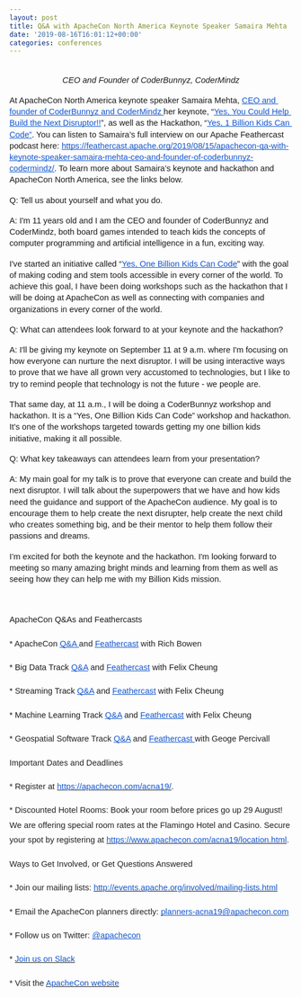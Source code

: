 ```yaml
---
layout: post
title: Q&A with ApacheCon North America Keynote Speaker Samaira Mehta
date: '2019-08-16T16:01:12+00:00'
categories: conferences
---
```

<span id="docs-internal-guid-a9a15fe3-7fff-9ec2-264c-fc336336ad86"> 
    <p dir="ltr" style="line-height: 1.38; text-align: center; margin-top: 0pt; margin-bottom: 0pt;"><br /></p> 
    <p dir="ltr" style="line-height: 1.38; text-align: center; margin-top: 0pt; margin-bottom: 0pt;"><span style="font-size: 11pt; font-family: Arial; background-color: transparent; font-style: italic; font-variant-numeric: normal; font-variant-east-asian: normal; vertical-align: baseline; white-space: pre-wrap;">CEO and Founder of CoderBunnyz, CoderMindz</span></p> 
    <p dir="ltr" style="line-height: 1.38; margin-top: 12pt; margin-bottom: 0pt;"><span style="font-size: 11pt; font-family: Arial; background-color: transparent; font-variant-numeric: normal; font-variant-east-asian: normal; vertical-align: baseline; white-space: pre-wrap;">At ApacheCon North America keynote speaker Samaira Mehta, </span><a href="http://www.coderbunnyz.com/"><span style="font-size: 11pt; font-family: Arial; color: #1155cc; background-color: transparent; font-variant-numeric: normal; font-variant-east-asian: normal; text-decoration-line: underline; text-decoration-skip-ink: none; vertical-align: baseline; white-space: pre-wrap;">CEO and founder of CoderBunnyz and CoderMindz </span></a><span style="font-size: 11pt; font-family: Arial; font-variant-numeric: normal; font-variant-east-asian: normal; vertical-align: baseline; white-space: pre-wrap;">her keynote, “</span><a href="https://www.apachecon.com/acna19/s/#/scheduledEvent/1300"><span style="font-size: 11pt; font-family: Arial; color: #1155cc; font-variant-numeric: normal; font-variant-east-asian: normal; text-decoration-line: underline; text-decoration-skip-ink: none; vertical-align: baseline; white-space: pre-wrap;">Yes, You Could Help Build the Next Disruptor!!</span></a><span style="font-size: 11pt; font-family: Arial; font-variant-numeric: normal; font-variant-east-asian: normal; vertical-align: baseline; white-space: pre-wrap;">”</span><span style="font-size: 11pt; font-family: Arial; background-color: transparent; font-variant-numeric: normal; font-variant-east-asian: normal; vertical-align: baseline; white-space: pre-wrap;">, as well as the </span><span style="font-size: 11pt; font-family: Arial; font-variant-numeric: normal; font-variant-east-asian: normal; vertical-align: baseline; white-space: pre-wrap;">Hackathon, “</span><a href="https://www.apachecon.com/acna19/s/#/scheduledEvent/207"><span style="font-size: 11pt; font-family: Arial; color: #1155cc; font-variant-numeric: normal; font-variant-east-asian: normal; text-decoration-line: underline; text-decoration-skip-ink: none; vertical-align: baseline; white-space: pre-wrap;">Yes, 1 Billion Kids Can Code”</span></a><span style="font-size: 11pt; font-family: Arial; background-color: transparent; font-variant-numeric: normal; font-variant-east-asian: normal; vertical-align: baseline; white-space: pre-wrap;">. You can listen to Samaira’s full interview on our Apache Feathercast podcast here: </span><a href="https://feathercast.apache.org/2019/08/15/apachecon-qa-with-keynote-speaker-samaira-mehta-ceo-and-founder-of-coderbunnyz-codermindz/"><span style="font-size: 11pt; font-family: Arial; color: #1155cc; background-color: transparent; font-variant-numeric: normal; font-variant-east-asian: normal; text-decoration-line: underline; text-decoration-skip-ink: none; vertical-align: baseline; white-space: pre-wrap;">https://feathercast.apache.org/2019/08/15/apachecon-qa-with-keynote-speaker-samaira-mehta-ceo-and-founder-of-coderbunnyz-codermindz/</span></a><span style="font-size: 11pt; font-family: Arial; background-color: transparent; font-variant-numeric: normal; font-variant-east-asian: normal; vertical-align: baseline; white-space: pre-wrap;">. To learn more about Samaira’s keynote and hackathon and ApacheCon North America, see the links below.</span></p> 
    <p dir="ltr" style="line-height: 1.38; margin-top: 12pt; margin-bottom: 12pt;"><span style="font-size: 11pt; font-family: Arial; background-color: transparent; font-variant-numeric: normal; font-variant-east-asian: normal; vertical-align: baseline; white-space: pre-wrap;">Q: Tell us about yourself and what you do.</span></p> 
    <p dir="ltr" style="line-height: 1.38; margin-top: 12pt; margin-bottom: 12pt;"><span style="font-size: 11pt; font-family: Arial; background-color: transparent; font-variant-numeric: normal; font-variant-east-asian: normal; vertical-align: baseline; white-space: pre-wrap;">A: I'm 11 years old and I am the CEO and founder of CoderBunnyz and CoderMindz, both board games intended to teach kids the concepts of computer programming and artificial intelligence in a fun, exciting way.</span></p> 
    <p dir="ltr" style="line-height: 1.38; margin-top: 12pt; margin-bottom: 12pt;"><span style="font-size: 11pt; font-family: Arial; background-color: transparent; font-variant-numeric: normal; font-variant-east-asian: normal; vertical-align: baseline; white-space: pre-wrap;">I've started an initiative called “</span><a href="http://www.coderbunnyz.com/one-billion-kids-can-code/"><span style="font-size: 11pt; font-family: Arial; color: #1155cc; background-color: transparent; font-variant-numeric: normal; font-variant-east-asian: normal; text-decoration-line: underline; text-decoration-skip-ink: none; vertical-align: baseline; white-space: pre-wrap;">Yes, One Billion Kids Can Code</span></a><span style="font-size: 11pt; font-family: Arial; background-color: transparent; font-variant-numeric: normal; font-variant-east-asian: normal; vertical-align: baseline; white-space: pre-wrap;">” with the goal of making coding and stem tools accessible in every corner of the world. To achieve this goal, I have been doing workshops such as the hackathon that I will be doing at ApacheCon as well as connecting with companies and organizations in every corner of the world.&nbsp;</span></p> 
    <p dir="ltr" style="line-height: 1.38; margin-top: 12pt; margin-bottom: 12pt;"><span style="font-size: 11pt; font-family: Arial; background-color: transparent; font-variant-numeric: normal; font-variant-east-asian: normal; vertical-align: baseline; white-space: pre-wrap;">Q: What can attendees look forward to at your keynote and the hackathon?</span></p> 
    <p dir="ltr" style="line-height: 1.38; margin-top: 12pt; margin-bottom: 12pt;"><span style="font-size: 11pt; font-family: Arial; background-color: transparent; font-variant-numeric: normal; font-variant-east-asian: normal; vertical-align: baseline; white-space: pre-wrap;">A: I'll be giving my keynote on September 11 at 9 a.m. where I'm focusing on how everyone can nurture the next disruptor. I will be using interactive ways to prove that we have all grown very accustomed to technologies, but I like to try to remind people that technology is not the future - we people are.&nbsp;</span></p> 
    <p dir="ltr" style="line-height: 1.38; margin-top: 12pt; margin-bottom: 12pt;"><span style="font-size: 11pt; font-family: Arial; background-color: transparent; font-variant-numeric: normal; font-variant-east-asian: normal; vertical-align: baseline; white-space: pre-wrap;">That same day, at 11 a.m., I will be doing a CoderBunnyz workshop and hackathon. It is a “Yes, One Billion Kids Can Code” workshop and hackathon. It's one of the workshops targeted towards getting my one billion kids initiative, making it all possible.</span></p> 
    <p dir="ltr" style="line-height: 1.38; margin-top: 12pt; margin-bottom: 12pt;"><span style="font-size: 11pt; font-family: Arial; background-color: transparent; font-variant-numeric: normal; font-variant-east-asian: normal; vertical-align: baseline; white-space: pre-wrap;">Q: What key takeaways can attendees learn from your presentation?</span></p> 
    <p dir="ltr" style="line-height: 1.38; margin-top: 12pt; margin-bottom: 12pt;"><span style="font-size: 11pt; font-family: Arial; background-color: transparent; font-variant-numeric: normal; font-variant-east-asian: normal; vertical-align: baseline; white-space: pre-wrap;">A: My main goal for my talk is to prove that everyone can create and build the next disruptor. I will talk about the superpowers that we have and how kids need the guidance and support of the ApacheCon audience. My goal is to encourage them to help create the next disrupter, help create the next child who creates something big, and be their mentor to help them follow their passions and dreams.</span></p> 
    <p dir="ltr" style="line-height: 1.38; margin-top: 12pt; margin-bottom: 12pt;"><span style="font-size: 11pt; font-family: Arial; background-color: transparent; font-variant-numeric: normal; font-variant-east-asian: normal; vertical-align: baseline; white-space: pre-wrap;">I’m excited for both the keynote and the hackathon. I'm looking forward to meeting so many amazing bright minds and learning from them as well as seeing how they can help me with my Billion Kids mission.</span></p><br /> 
    <p dir="ltr" style="line-height: 1.8; margin-top: 12pt; margin-bottom: 0pt;"><span style="font-size: 11pt; font-family: Arial; background-color: transparent; font-variant-numeric: normal; font-variant-east-asian: normal; vertical-align: baseline; white-space: pre-wrap;">ApacheCon Q&amp;As and Feathercasts&nbsp;</span></p> 
    <p dir="ltr" style="line-height: 1.8; margin-top: 12pt; margin-bottom: 0pt;"><span style="font-size: 11pt; font-family: Arial; color: #222222; background-color: transparent; font-variant-numeric: normal; font-variant-east-asian: normal; vertical-align: baseline; white-space: pre-wrap;">* ApacheCon </span><a href="https://blogs.apache.org/conferences/entry/apachecon-q-a-with-rich"><span style="font-size: 11pt; font-family: Arial; color: #1155cc; background-color: transparent; font-variant-numeric: normal; font-variant-east-asian: normal; text-decoration-line: underline; text-decoration-skip-ink: none; vertical-align: baseline; white-space: pre-wrap;">Q&amp;A </span></a><span style="font-size: 11pt; font-family: Arial; color: #222222; background-color: transparent; font-variant-numeric: normal; font-variant-east-asian: normal; vertical-align: baseline; white-space: pre-wrap;">and </span><a href="https://feathercast.apache.org/2019/07/12/acna19-rbowen/"><span style="font-size: 11pt; font-family: Arial; color: #1155cc; background-color: transparent; font-variant-numeric: normal; font-variant-east-asian: normal; text-decoration-line: underline; text-decoration-skip-ink: none; vertical-align: baseline; white-space: pre-wrap;">Feathercast</span></a><span style="font-size: 11pt; font-family: Arial; color: #222222; background-color: transparent; font-variant-numeric: normal; font-variant-east-asian: normal; vertical-align: baseline; white-space: pre-wrap;"> with Rich Bowen</span></p> 
    <p dir="ltr" style="line-height: 1.8; margin-top: 12pt; margin-bottom: 0pt;"><span style="font-size: 11pt; font-family: Arial; background-color: transparent; font-variant-numeric: normal; font-variant-east-asian: normal; vertical-align: baseline; white-space: pre-wrap;">* Big Data Track </span><a href="https://blogs.apache.org/conferences/entry/apachecon-q-a-with-big"><span style="font-size: 11pt; font-family: Arial; color: #1155cc; background-color: transparent; font-variant-numeric: normal; font-variant-east-asian: normal; text-decoration-line: underline; text-decoration-skip-ink: none; vertical-align: baseline; white-space: pre-wrap;">Q&amp;A</span></a><span style="font-size: 11pt; font-family: Arial; background-color: transparent; font-variant-numeric: normal; font-variant-east-asian: normal; vertical-align: baseline; white-space: pre-wrap;"> and </span><a href="https://feathercast.apache.org/2019/08/14/apachecon-qa-with-big-data-track-leader-felix-cheung/"><span style="font-size: 11pt; font-family: Arial; color: #1155cc; background-color: transparent; font-variant-numeric: normal; font-variant-east-asian: normal; text-decoration-line: underline; text-decoration-skip-ink: none; vertical-align: baseline; white-space: pre-wrap;">Feathercast</span></a><span style="font-size: 11pt; font-family: Arial; background-color: transparent; font-variant-numeric: normal; font-variant-east-asian: normal; vertical-align: baseline; white-space: pre-wrap;"> with Felix Cheung</span></p> 
    <p dir="ltr" style="line-height: 1.8; margin-top: 12pt; margin-bottom: 0pt;"><span style="font-size: 11pt; font-family: Arial; background-color: transparent; font-variant-numeric: normal; font-variant-east-asian: normal; vertical-align: baseline; white-space: pre-wrap;">* Streaming Track </span><a href="https://blogs.apache.org/conferences/entry/apachecon-q-a-with-streaming"><span style="font-size: 11pt; font-family: Arial; color: #1155cc; background-color: transparent; font-variant-numeric: normal; font-variant-east-asian: normal; text-decoration-line: underline; text-decoration-skip-ink: none; vertical-align: baseline; white-space: pre-wrap;">Q&amp;A</span></a><span style="font-size: 11pt; font-family: Arial; background-color: transparent; font-variant-numeric: normal; font-variant-east-asian: normal; vertical-align: baseline; white-space: pre-wrap;"> and </span><a href="https://feathercast.apache.org/2019/08/14/apachecon-qa-with-machine-learning-track-leader-felix-cheung/"><span style="font-size: 11pt; font-family: Arial; color: #1155cc; background-color: transparent; font-variant-numeric: normal; font-variant-east-asian: normal; text-decoration-line: underline; text-decoration-skip-ink: none; vertical-align: baseline; white-space: pre-wrap;">Feathercast</span></a><span style="font-size: 11pt; font-family: Arial; background-color: transparent; font-variant-numeric: normal; font-variant-east-asian: normal; vertical-align: baseline; white-space: pre-wrap;"> with Felix Cheung</span></p> 
    <p dir="ltr" style="line-height: 1.8; margin-top: 12pt; margin-bottom: 0pt;"><span style="font-size: 11pt; font-family: Arial; background-color: transparent; font-variant-numeric: normal; font-variant-east-asian: normal; vertical-align: baseline; white-space: pre-wrap;">* Machine Learning Track </span><a href="https://blogs.apache.org/conferences/entry/apachecon-q-a-with-machine"><span style="font-size: 11pt; font-family: Arial; color: #1155cc; background-color: transparent; font-variant-numeric: normal; font-variant-east-asian: normal; text-decoration-line: underline; text-decoration-skip-ink: none; vertical-align: baseline; white-space: pre-wrap;">Q&amp;A</span></a><span style="font-size: 11pt; font-family: Arial; background-color: transparent; font-variant-numeric: normal; font-variant-east-asian: normal; vertical-align: baseline; white-space: pre-wrap;"> and </span><a href="https://feathercast.apache.org/2019/08/14/apachecon-qa-with-machine-learning-track-leader-felix-cheung-2/"><span style="font-size: 11pt; font-family: Arial; color: #1155cc; background-color: transparent; font-variant-numeric: normal; font-variant-east-asian: normal; text-decoration-line: underline; text-decoration-skip-ink: none; vertical-align: baseline; white-space: pre-wrap;">Feathercast</span></a><span style="font-size: 11pt; font-family: Arial; background-color: transparent; font-variant-numeric: normal; font-variant-east-asian: normal; vertical-align: baseline; white-space: pre-wrap;"> with Felix Cheung</span></p> 
    <p dir="ltr" style="line-height: 1.8; margin-top: 12pt; margin-bottom: 0pt;"><span style="font-size: 11pt; font-family: Arial; background-color: transparent; font-variant-numeric: normal; font-variant-east-asian: normal; vertical-align: baseline; white-space: pre-wrap;">* </span><span style="font-size: 11pt; font-family: Arial; color: #222222; background-color: transparent; font-variant-numeric: normal; font-variant-east-asian: normal; vertical-align: baseline; white-space: pre-wrap;">Geospatial Software Track </span><a href="https://blogs.apache.org/conferences/entry/q-a-with-geospatial-software"><span style="font-size: 11pt; font-family: Arial; color: #1155cc; background-color: transparent; font-variant-numeric: normal; font-variant-east-asian: normal; text-decoration-line: underline; text-decoration-skip-ink: none; vertical-align: baseline; white-space: pre-wrap;">Q&amp;A</span></a><span style="font-size: 11pt; font-family: Arial; color: #222222; background-color: transparent; font-variant-numeric: normal; font-variant-east-asian: normal; vertical-align: baseline; white-space: pre-wrap;"> and </span><a href="https://feathercast.apache.org/2019/07/31/apachecon-qa-with-geospatial-software-track-leader-george-percivall-of-open-geospatial-consortium/"><span style="font-size: 11pt; font-family: Arial; color: #1155cc; background-color: transparent; font-variant-numeric: normal; font-variant-east-asian: normal; text-decoration-line: underline; text-decoration-skip-ink: none; vertical-align: baseline; white-space: pre-wrap;">Feathercast </span></a><span style="font-size: 11pt; font-family: Arial; color: #222222; background-color: transparent; font-variant-numeric: normal; font-variant-east-asian: normal; vertical-align: baseline; white-space: pre-wrap;">with Geoge Percivall</span></p> 
    <p dir="ltr" style="line-height: 1.8; margin-top: 12pt; margin-bottom: 12pt;"><span style="font-size: 11pt; font-family: Arial; color: #222222; background-color: transparent; font-variant-numeric: normal; font-variant-east-asian: normal; vertical-align: baseline; white-space: pre-wrap;">Important Dates and Deadlines</span></p> 
    <p dir="ltr" style="line-height: 1.8; margin-top: 12pt; margin-bottom: 12pt;"><span style="font-size: 11pt; font-family: Arial; color: #222222; background-color: transparent; font-variant-numeric: normal; font-variant-east-asian: normal; vertical-align: baseline; white-space: pre-wrap;">* Register at </span><a href="https://apachecon.com/acna19/"><span style="font-size: 11pt; font-family: Arial; color: #1155cc; background-color: transparent; font-variant-numeric: normal; font-variant-east-asian: normal; vertical-align: baseline; white-space: pre-wrap;">https://apachecon.com/acna19/</span></a><span style="font-size: 11pt; font-family: Arial; color: #222222; background-color: transparent; font-variant-numeric: normal; font-variant-east-asian: normal; vertical-align: baseline; white-space: pre-wrap;">.</span></p> 
    <p dir="ltr" style="line-height: 1.8; margin-top: 12pt; margin-bottom: 12pt;"><span style="font-size: 11pt; font-family: Arial; color: #222222; background-color: transparent; font-variant-numeric: normal; font-variant-east-asian: normal; vertical-align: baseline; white-space: pre-wrap;">* Discounted Hotel Rooms: Book your room before prices go up 29 August! We are offering special room rates at the Flamingo Hotel and Casino. Secure your spot by registering at </span><a href="https://www.apachecon.com/acna19/location.html"><span style="font-size: 11pt; font-family: Arial; color: #1155cc; background-color: transparent; font-variant-numeric: normal; font-variant-east-asian: normal; vertical-align: baseline; white-space: pre-wrap;">https://www.apachecon.com/acna19/location.html</span></a><span style="font-size: 11pt; font-family: Arial; color: #222222; background-color: transparent; font-variant-numeric: normal; font-variant-east-asian: normal; vertical-align: baseline; white-space: pre-wrap;">.</span></p> 
    <p dir="ltr" style="line-height: 1.8; margin-top: 12pt; margin-bottom: 12pt;"><span style="font-size: 11pt; font-family: Arial; color: #222222; background-color: transparent; font-variant-numeric: normal; font-variant-east-asian: normal; vertical-align: baseline; white-space: pre-wrap;">Ways to Get Involved, or Get Questions Answered</span></p> 
    <p dir="ltr" style="line-height: 1.8; margin-top: 12pt; margin-bottom: 12pt;"><span style="font-size: 11pt; font-family: Arial; color: #222222; background-color: transparent; font-variant-numeric: normal; font-variant-east-asian: normal; vertical-align: baseline; white-space: pre-wrap;">* Join our mailing lists: </span><a href="http://events.apache.org/involved/mailing-lists.html"><span style="font-size: 11pt; font-family: Arial; color: #1155cc; background-color: transparent; font-variant-numeric: normal; font-variant-east-asian: normal; vertical-align: baseline; white-space: pre-wrap;">http://events.apache.org/involved/mailing-lists.html</span></a></p> 
    <p dir="ltr" style="line-height: 1.8; margin-top: 12pt; margin-bottom: 12pt;"><span style="font-size: 11pt; font-family: Arial; color: #222222; background-color: transparent; font-variant-numeric: normal; font-variant-east-asian: normal; vertical-align: baseline; white-space: pre-wrap;">* Email the ApacheCon planners directly: </span><a href="mailto:planners-acna19@apachecon.com"><span style="font-size: 11pt; font-family: Arial; color: #1155cc; background-color: transparent; font-variant-numeric: normal; font-variant-east-asian: normal; text-decoration-line: underline; text-decoration-skip-ink: none; vertical-align: baseline; white-space: pre-wrap;">planners-acna19@apachecon.com</span></a><span style="font-size: 11pt; font-family: Arial; color: #222222; background-color: transparent; font-variant-numeric: normal; font-variant-east-asian: normal; vertical-align: baseline; white-space: pre-wrap;"> </span></p> 
    <p dir="ltr" style="line-height: 1.8; margin-top: 12pt; margin-bottom: 12pt;"><span style="font-size: 11pt; font-family: Arial; color: #222222; background-color: transparent; font-variant-numeric: normal; font-variant-east-asian: normal; vertical-align: baseline; white-space: pre-wrap;">* Follow us on Twitter: </span><a href="https://twitter.com/ApacheCon"><span style="font-size: 11pt; font-family: Arial; color: #1155cc; background-color: transparent; font-variant-numeric: normal; font-variant-east-asian: normal; text-decoration-line: underline; text-decoration-skip-ink: none; vertical-align: baseline; white-space: pre-wrap;">@apachecon</span></a></p> 
    <p dir="ltr" style="line-height: 1.8; margin-top: 12pt; margin-bottom: 12pt;"><span style="font-size: 11pt; font-family: Arial; color: #222222; background-color: transparent; font-variant-numeric: normal; font-variant-east-asian: normal; vertical-align: baseline; white-space: pre-wrap;">* </span><a href="https://s.apache.org/apachecon-slack"><span style="font-size: 11pt; font-family: Arial; color: #1155cc; background-color: transparent; font-variant-numeric: normal; font-variant-east-asian: normal; vertical-align: baseline; white-space: pre-wrap;">Join us on Slack</span></a></p> 
    <p dir="ltr" style="line-height: 1.8; margin-top: 12pt; margin-bottom: 12pt;"><span style="font-size: 11pt; font-family: Arial; color: #222222; background-color: transparent; font-variant-numeric: normal; font-variant-east-asian: normal; vertical-align: baseline; white-space: pre-wrap;">* Visit the </span><a href="https://apachecon.com/acna19/"><span style="font-size: 11pt; font-family: Arial; color: #1155cc; background-color: transparent; font-variant-numeric: normal; font-variant-east-asian: normal; vertical-align: baseline; white-space: pre-wrap;">ApacheCon website</span></a></p><br />
    <p dir="ltr" style="line-height: 1.38; margin-top: 12pt; margin-bottom: 12pt;"><br /></p></span>
